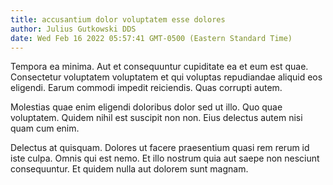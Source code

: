 ```yaml
---
title: accusantium dolor voluptatem esse dolores
author: Julius Gutkowski DDS
date: Wed Feb 16 2022 05:57:41 GMT-0500 (Eastern Standard Time)
---
```

Tempora ea minima. Aut et consequuntur cupiditate ea et eum est quae. Consectetur voluptatem voluptatem et qui voluptas repudiandae aliquid eos eligendi. Earum commodi impedit reiciendis. Quas corrupti autem.

 Molestias quae enim eligendi doloribus dolor sed ut illo. Quo quae voluptatem. Quidem nihil est suscipit non non. Eius delectus autem nisi quam cum enim.

 Delectus at quisquam. Dolores ut facere praesentium quasi rem rerum id iste culpa. Omnis qui est nemo. Et illo nostrum quia aut saepe non nesciunt consequuntur. Et quidem nulla aut dolorem sunt magnam.